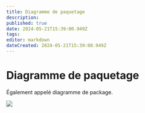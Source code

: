 ```yaml
---
title: Diagramme de paquetage
description: 
published: true
date: 2024-05-21T15:39:00.949Z
tags: 
editor: markdown
dateCreated: 2024-05-21T15:39:00.949Z
---
```


# Diagramme de paquetage

Également appelé diagramme de package.

[![](https://wiki.akipe.fr///uploads/images/gallery/2022-09/scaled-1680-/50CbKdE2EvDDnrIE-image-1663060527552.png)](https://wiki.akipe.fr///uploads/images/gallery/2022-09/50CbKdE2EvDDnrIE-image-1663060527552.png)
